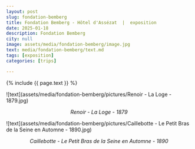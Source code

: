 ```yaml
---
layout: post
slug: fondation-bemberg
title: Fondation Bemberg - Hôtel d'Assézat  |  exposition
date: 2025-01-18
description: Fondation Bemberg
city: null
image: assets/media/fondation-bemberg/image.jpg
text: media/fondation-bemberg/text.md
tags: [exposition]
categories: [trips]

---
```


{% include  {{ page.text }} %}



![text](assets/media/fondation-bemberg/pictures/Renoir - La Loge - 1879.jpg)

<div style="text-align: center;"><i>Renoir - La Loge - 1879</i></div>


![text](assets/media/fondation-bemberg/pictures/Caillebotte - Le Petit Bras  de la Seine en Automne - 1890.jpg)

<div style="text-align: center;"><i>Caillebotte - Le Petit Bras  de la Seine en Automne - 1890</i></div>
